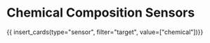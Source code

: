 # Chemical Composition Sensors

{{ insert_cards(type="sensor", filter="target", value=["chemical"])}}